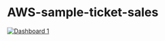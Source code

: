 # AWS-sample-ticket-sales

<div class='tableauPlaceholder' id='viz1685495408111' style='position: relative'><noscript><a href='#'><img alt='Dashboard 1 ' src='https:&#47;&#47;public.tableau.com&#47;static&#47;images&#47;ti&#47;ticketsAWS&#47;Dashboard1&#47;1_rss.png' style='border: none' /></a></noscript><object class='tableauViz'  style='display:none;'><param name='host_url' value='https%3A%2F%2Fpublic.tableau.com%2F' /> <param name='embed_code_version' value='3' /> <param name='site_root' value='' /><param name='name' value='ticketsAWS&#47;Dashboard1' /><param name='tabs' value='no' /><param name='toolbar' value='yes' /><param name='static_image' value='https:&#47;&#47;public.tableau.com&#47;static&#47;images&#47;ti&#47;ticketsAWS&#47;Dashboard1&#47;1.png' /> <param name='animate_transition' value='yes' /><param name='display_static_image' value='yes' /><param name='display_spinner' value='yes' /><param name='display_overlay' value='yes' /><param name='display_count' value='yes' /><param name='language' value='en-US' /></object></div>                <script type='text/javascript'>                    var divElement = document.getElementById('viz1685495408111');                    var vizElement = divElement.getElementsByTagName('object')[0];                    if ( divElement.offsetWidth > 800 ) { vizElement.style.width='1200px';vizElement.style.minHeight='587px';vizElement.style.maxHeight='887px';vizElement.style.height=(divElement.offsetWidth*0.75)+'px';} else if ( divElement.offsetWidth > 500 ) { vizElement.style.width='1200px';vizElement.style.minHeight='587px';vizElement.style.maxHeight='887px';vizElement.style.height=(divElement.offsetWidth*0.75)+'px';} else { vizElement.style.width='100%';vizElement.style.height='1177px';}                     var scriptElement = document.createElement('script');                    scriptElement.src = 'https://public.tableau.com/javascripts/api/viz_v1.js';                    vizElement.parentNode.insertBefore(scriptElement, vizElement);                </script>
